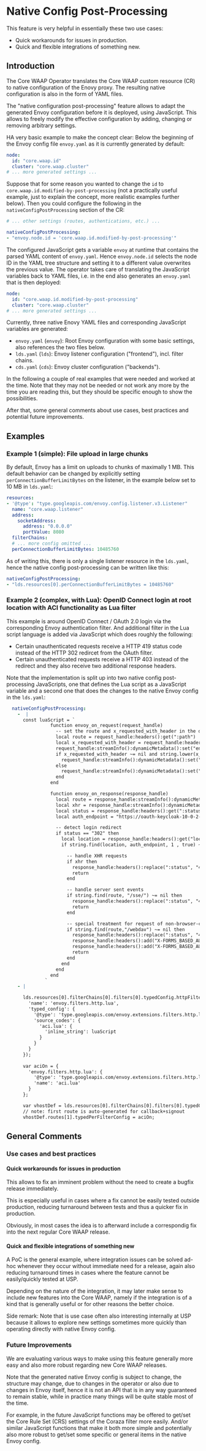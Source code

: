 # Native Config Post-Processing

This feature is very helpful in essentially these two use cases:

* Quick workarounds for issues in production.
* Quick and flexible integrations of something new.

## Introduction

The Core WAAP Operator translates the Core WAAP custom resource (CR) to native configuration of the Enovy proxy.
The resulting native configuration is also in the form of YAML files.

The "native configuration post-processing" feature allows to adapt the generated Envoy configuration before it is deployed, using JavaScript.
This allows to freely modify the effective configuration by adding, changing or removing arbitrary settings.

HA very basic example to make the concept clear:
Below the beginning of the Envoy config file `envoy.yaml` as it is currently generated by default:

```yaml
node:
  id: "core.waap.id"
  cluster: "core.waap.cluster"
# ... more generated settings ...
```

Suppose that for some reason you wanted to change the `id` to `core.waap.id.modified-by-post-processing` (not a practically useful example, just to explain the concept, more realistic examples further below).
Then you could configure the following in the `nativeConfigPostProcessing` section of the CR:

```yaml
# ... other settings (routes, authentications, etc.) ...

nativeConfigPostProcessing:
- "envoy.node.id = 'core.waap.id.modified-by-post-processing'"
```

The configured JavaScript gets a variable `envoy` at runtime that contains the parsed YAML content of `envoy.yaml`.
Hence `envoy.node.id` selects the node ID in the YAML tree structure and setting it to a different value overwrites the previous value.
The operator takes care of translating the JavaScript variables back to YAML files, i.e. in the end also generates an `envoy.yaml` that is then deployed:

```yaml
node:
  id: "core.waap.id.modified-by-post-processing"
  cluster: "core.waap.cluster"
# ... more generated settings ...
```

Currently, three native Enovy YAML files and corresponding JavaScript variables are generated:

* `envoy.yaml` (`envoy`): Root Envoy configuration with some basic settings, also references the two files below.
* `lds.yaml` (`lds`): Envoy listener configuration ("frontend"), incl. filter chains.
* `cds.yaml` (`cds`): Envoy cluster configuration ("backends").

In the following a couple of real examples that were needed and worked at the time.
Note that they may not be needed or not work any more by the time you are reading this,
but they should be specific enough to show the possibilities.

After that, some general comments about use cases, best practices and potential future improvements.

## Examples

### Example 1 (simple): File upload in large chunks

By default, Envoy has a limit on uploads to chunks of maximally 1 MB. This default behavior can be changed by explicitly setting `perConnectionBufferLimitBytes` on the listener, in the example below set to 10 MB in `lds.yaml`:

```yaml
resources:
- '@type': "type.googleapis.com/envoy.config.listener.v3.Listener"
  name: "core.waap.listener"
  address:
    socketAddress:
      address: "0.0.0.0"
      portValue: 8080
  filterChains:
  # ... more config omitted ...
  perConnectionBufferLimitBytes: 10485760
```

As of writing this, there is only a single listener resource in the `lds.yaml`, hence the native config post-processing can be written like this:

```yaml
nativeConfigPostProcessing:
- "lds.resources[0].perConnectionBufferLimitBytes = 10485760"
```

### Example 2 (complex, with Lua): OpenID Connect login at root location with ACI functionality as Lua filter

This example is around OpenID Connect / OAuth 2.0 login via the corresponding Envoy authentication filter.
And additional filter in the Lua script language is added via JavaScript which does roughly the following:
* Certain unauthenticated requests receive a HTTP 419 status code instead of the HTTP 302 redircet from the OAuth filter.
* Certain unauthenticated requests receive a HTTP 403 instead of the redirect and they also receive two additional response headers.

Note that the implementation is split up into two native config post-processing JavaScripts, one that defines the Lua script as a JavaScript variable and a second one that does the changes to the native Envoy config in the `lds.yaml`:

```yaml
  nativeConfigPostProcessing:
    -  |
      const luaScript = `
                function envoy_on_request(request_handle)
                  -- set the route and x_requested_with_header in the dynamic metadata to use later in the response handler
                  local route = request_handle:headers():get(":path")
                  local x_requested_with_header = request_handle:headers():get("x-requested-with")
                  request_handle:streamInfo():dynamicMetadata():set("envoy.filters.http.lua", "ACI.request.path", route)
                  if x_requested_with_header ~= nil and string.lower(x_requested_with_header) == "xmlhttprequest" then
                    request_handle:streamInfo():dynamicMetadata():set("envoy.filters.http.lua", "ACI.XHR", true)
                  else
                    request_handle:streamInfo():dynamicMetadata():set("envoy.filters.http.lua", "ACI.XHR", false)
                  end
                end

                function envoy_on_response(response_handle)
                  local route = response_handle:streamInfo():dynamicMetadata():get("envoy.filters.http.lua")["ACI.request.path"]
                  local xhr = response_handle:streamInfo():dynamicMetadata():get("envoy.filters.http.lua")["ACI.XHR"]
                  local status = response_handle:headers():get(":status")
                  local auth_endpoint = "https://oauth-keycloak-10-0-2-15.nip.io:8443/realms/core-waap-testing/protocol/openid-connect/auth"

                  -- detect login redirect
                  if status == "302" then
                    local location = response_handle:headers():get("location")
                    if string.find(location, auth_endpoint, 1 , true) ~= nil then

                      -- handle XHR requests
                      if xhr then
                        response_handle:headers():replace(":status", "419")
                        return
                      end

                      -- handle server sent events
                      if string.find(route, "/sse/") ~= nil then
                        response_handle:headers():replace(":status", "419")
                        return
                      end

                      -- special treatment for request of non-browser-clients like Word and Excel
                      if string.find(route,"/webdav") ~= nil then
                        response_handle:headers():replace(":status", "403")
                        response_handle:headers():add("X-FORMS_BASED_AUTH_RETURN_URL", route)
                        response_handle:headers():add("X-FORMS_BASED_AUTH_REQUIRED", auth_endpoint)
                        return
                      end
                    end
                  end
                end
              `
    - |

      lds.resources[0].filterChains[0].filters[0].typedConfig.httpFilters.unshift({
        'name': 'envoy.filters.http.lua',
        'typed_config': {
          '@type': 'type.googleapis.com/envoy.extensions.filters.http.lua.v3.Lua',
          'source_codes': {
            'aci.lua': {
              'inline_string': luaScript
            }
          }
        }
      });
  
      var aciOn = {
        'envoy.filters.http.lua': {
          '@type': 'type.googleapis.com/envoy.extensions.filters.http.lua.v3.LuaPerRoute',
          'name': 'aci.lua'
        }
      };

      var vhostDef = lds.resources[0].filterChains[0].filters[0].typedConfig.routeConfig.virtualHosts[0];
      // note: first route is auto-generated for callback+signout
      vhostDef.routes[1].typedPerFilterConfig = aciOn;
```

## General Comments

### Use cases and best practices

#### Quick workarounds for issues in production

This allows to fix an imminent problem without the need to create a bugfix release immediately.

This is especially useful in cases where a fix cannot be easily tested outside production, reducing turnaround between tests and thus a quicker fix in production.

Obviously, in most cases the idea is to afterward include a correspondig fix into the next regular Core WAAP release.

#### Quick and flexible integrations of something new

A PoC is the general example, where integration issues can be solved ad-hoc whenever they occur without immediate need for a release, again also reducing turnaround times in cases where the feature cannot be easily/quickly tested at USP.

Depending on the nature of the integration, it may later make sense to include new features into the Core WAAP, namely if the integration is of a kind that is generally useful or for other reasons the better choice.

Side remark: Note that is use case often also interesting internally at USP because it allows to explore new settings sometimes more quickly than operating directly with native Envoy config.

### Future Improvements

We are evaluating various ways to make using this feature generally more easy and also more robust regarding new Core WAAP releases.

Note that the generated native Envoy config is subject to change, the structure may change, due to changes in the operator or also due to changes in Envoy itself, hence it is not an API that is in any way guaranteed to remain stable, while in practice many things will be quite stable most of the time.

For example, in the future JavaScript functions may be offered to get/set the Core Rule Set (CRS) settings of the Coraza filter more easily.
And/or similar JavaScript functions that make it both more simple and potentially also more robust to get/set some specific or general items in the native Envoy config.


